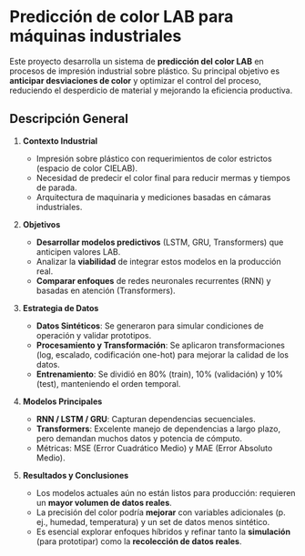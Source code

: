 # Predicción de color LAB para máquinas industriales

Este proyecto desarrolla un sistema de **predicción del color LAB** en procesos de impresión industrial sobre plástico. Su principal objetivo es **anticipar desviaciones de color** y optimizar el control del proceso, reduciendo el desperdicio de material y mejorando la eficiencia productiva.

## Descripción General

1. **Contexto Industrial**  
   - Impresión sobre plástico con requerimientos de color estrictos (espacio de color CIELAB).
   - Necesidad de predecir el color final para reducir mermas y tiempos de parada.
   - Arquitectura de maquinaria y mediciones basadas en cámaras industriales.

2. **Objetivos**  
   - **Desarrollar modelos predictivos** (LSTM, GRU, Transformers) que anticipen valores LAB.
   - Analizar la **viabilidad** de integrar estos modelos en la producción real.
   - **Comparar enfoques** de redes neuronales recurrentes (RNN) y basadas en atención (Transformers).

3. **Estrategia de Datos**  
   - **Datos Sintéticos**: Se generaron para simular condiciones de operación y validar prototipos.  
   - **Procesamiento y Transformación**: Se aplicaron transformaciones (log, escalado, codificación one-hot) para mejorar la calidad de los datos.
   - **Entrenamiento**: Se dividió en 80% (train), 10% (validación) y 10% (test), manteniendo el orden temporal.

4. **Modelos Principales**  
   - **RNN / LSTM / GRU**: Capturan dependencias secuenciales.  
   - **Transformers**: Excelente manejo de dependencias a largo plazo, pero demandan muchos datos y potencia de cómputo.  
   - Métricas: MSE (Error Cuadrático Medio) y MAE (Error Absoluto Medio).

5. **Resultados y Conclusiones**  
   - Los modelos actuales aún no están listos para producción: requieren un **mayor volumen de datos reales**.  
   - La precisión del color podría **mejorar** con variables adicionales (p. ej., humedad, temperatura) y un set de datos menos sintético.  
   - Es esencial explorar enfoques híbridos y refinar tanto la **simulación** (para prototipar) como la **recolección de datos reales**.
